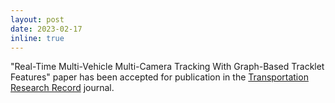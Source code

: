 ```yaml
---
layout: post
date: 2023-02-17
inline: true
---
```


"Real-Time Multi-Vehicle Multi-Camera Tracking With Graph-Based Tracklet Features" paper has been accepted for publication in the [Transportation Research Record](https://journals.sagepub.com/home/trr) journal.
